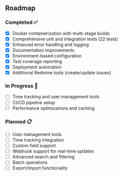 ## Roadmap

### Completed ✅
- [x] Docker containerization with multi-stage builds
- [x] Comprehensive unit and integration tests (22 tests)
- [x] Enhanced error handling and logging
- [x] Documentation improvements
- [x] Environment-based configuration
- [x] Test coverage reporting
- [x] Deployment automation
- [x] Additional Redmine tools (create/update issues)

### In Progress 🚧
- [ ] Time tracking and user management tools
- [ ] CI/CD pipeline setup
- [ ] Performance optimizations and caching

### Planned 📋
- [ ] User management tools
- [ ] Time tracking integration
- [ ] Custom field support
- [ ] Webhook support for real-time updates
- [ ] Advanced search and filtering
- [ ] Batch operations
- [ ] Export/import functionality
